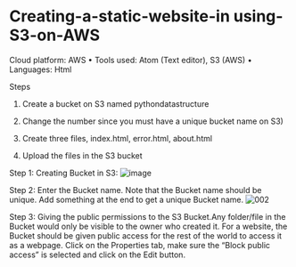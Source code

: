 # Creating-a-static-website-in using-S3-on-AWS

Cloud platform: AWS • Tools used: Atom (Text editor), S3 (AWS) • Languages: Html


Steps
1. Create a bucket on S3 named pythondatastructure


3. Change the number since you must have a unique bucket name on S3) 
5. Create three files, index.html, error.html, about.html
6. Upload the files in the S3 bucket

 


Step 1: Creating Bucket in S3:
![image](https://user-images.githubusercontent.com/88941914/158775062-86ed2174-7af7-4500-a7c5-8ebd16dfbc9b.png)

Step 2: Enter the Bucket name. Note that the Bucket name should be unique. Add something at the end to get a unique Bucket name.
![002](https://user-images.githubusercontent.com/88941914/158775515-a940bd66-b51e-406a-b28c-88ab195fe372.png)

Step 3: Giving the public permissions to the S3 Bucket.Any folder/file in the Bucket would only be visible to the owner who created it. For a website, the Bucket should be given public access for the rest of the world to access it as a webpage. Click on the Properties tab, make sure the “Block public access” is selected and click on the Edit button.



